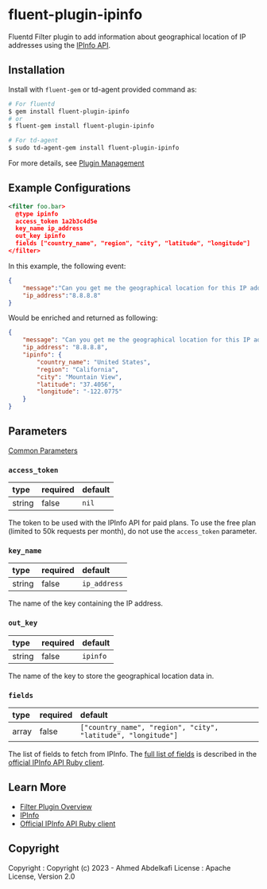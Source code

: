 # fluent-plugin-ipinfo

Fluentd Filter plugin to add information about geographical location of IP addresses using the [IPInfo API](https://ipinfo.io/).

## Installation

Install with `fluent-gem` or td-agent provided command as:

```bash
# For fluentd
$ gem install fluent-plugin-ipinfo
# or
$ fluent-gem install fluent-plugin-ipinfo

# For td-agent
$ sudo td-agent-gem install fluent-plugin-ipinfo
```

For more details, see [Plugin Management](https://docs.fluentd.org/deployment/plugin-management)

## Example Configurations

```xml
<filter foo.bar>
  @type ipinfo
  access_token 1a2b3c4d5e
  key_name ip_address
  out_key ipinfo
  fields ["country_name", "region", "city", "latitude", "longitude"]
</filter>
```

In this example, the following event:

```json
{
    "message":"Can you get me the geographical location for this IP addresse ?",
    "ip_address":"8.8.8.8"
}
```

Would be enriched and returned as following:

```json
{
    "message": "Can you get me the geographical location for this IP addresse ?",
    "ip_address": "8.8.8.8",
    "ipinfo": {
        "country_name": "United States",
        "region": "California",
        "city": "Mountain View",
        "latitude": "37.4056",
        "longitude": "-122.0775"
    }
}
```

## Parameters

[Common Parameters](https://docs.fluentd.org/configuration/plugin-common-parameters)

### `access_token`

| type | required | default |
| :--- | :--- | :--- |
| string | false | `nil` |

The token to be used with the IPInfo API for paid plans.
To use the free plan (limited to 50k requests per month), do not use the `access_token` parameter.

### `key_name`

| type | required | default |
| :--- | :--- | :--- |
| string | false | `ip_address` |

The name of the key containing the IP address.

### `out_key`

| type | required | default |
| :--- | :--- | :--- |
| string | false | `ipinfo` |

The name of the key to store the geographical location data in.

### `fields`

| type | required | default |
| :--- | :--- | :--- |
| array | false | `["country_name", "region", "city", "latitude", "longitude"]` |

The list of fields to fetch from IPInfo. The [full list of fields](https://github.com/ipinfo/ruby#accessing-all-properties) is described in the [official IPInfo API Ruby client](https://github.com/ipinfo/ruby).

## Learn More

* [Filter Plugin Overview](https://docs.fluentd.org/filter)
* [IPInfo](https://ipinfo.io/)
* [Official IPInfo API Ruby client](https://github.com/ipinfo/ruby)

## Copyright

Copyright :  Copyright (c) 2023 - Ahmed Abdelkafi
License   :  Apache License, Version 2.0
